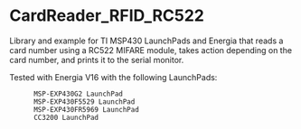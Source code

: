# CardReader_RFID_RC522
Library and example for TI MSP430 LaunchPads and Energia that reads a card number using a RC522 MIFARE module, takes action depending on the card number, and prints it to the serial monitor.

Tested with Energia V16 with the following LaunchPads:

          MSP-EXP430G2 LaunchPad
          MSP-EXP430F5529 LaunchPad
          MSP-EXP430FR5969 LaunchPad
          CC3200 LaunchPad

